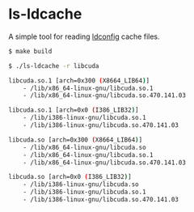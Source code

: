 # ls-ldcache

A simple tool for reading [ldconfig](https://man7.org/linux/man-pages/man8/ldconfig.8.html) cache files.

```bash
$ make build

$ ./ls-ldcache -r libcuda

libcuda.so.1 [arch=0x300 (X8664_LIB64)]
    - /lib/x86_64-linux-gnu/libcuda.so.1
    - /lib/x86_64-linux-gnu/libcuda.so.470.141.03

libcuda.so.1 [arch=0x0 (I386_LIB32)]
    - /lib/i386-linux-gnu/libcuda.so.1
    - /lib/i386-linux-gnu/libcuda.so.470.141.03

libcuda.so [arch=0x300 (X8664_LIB64)]
    - /lib/x86_64-linux-gnu/libcuda.so
    - /lib/x86_64-linux-gnu/libcuda.so.1
    - /lib/x86_64-linux-gnu/libcuda.so.470.141.03

libcuda.so [arch=0x0 (I386_LIB32)]
    - /lib/i386-linux-gnu/libcuda.so
    - /lib/i386-linux-gnu/libcuda.so.1
    - /lib/i386-linux-gnu/libcuda.so.470.141.03
```
